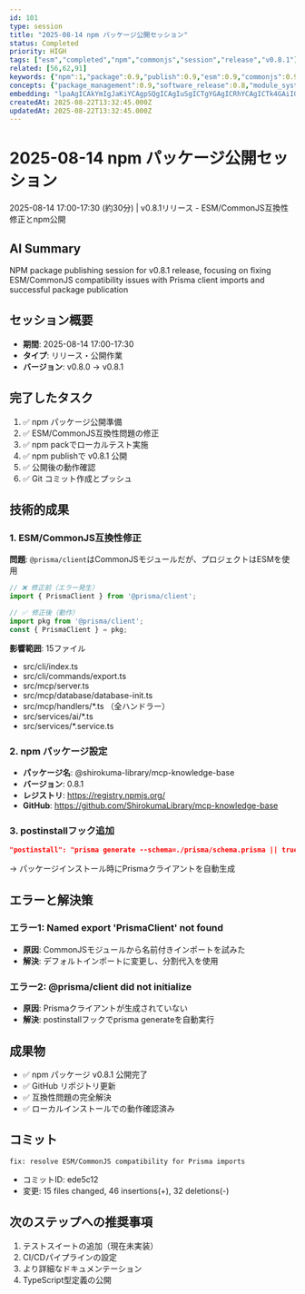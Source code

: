 ```yaml
---
id: 101
type: session
title: "2025-08-14 npm パッケージ公開セッション"
status: Completed
priority: HIGH
tags: ["esm","completed","npm","commonjs","session","release","v0.8.1"]
related: [56,62,91]
keywords: {"npm":1,"package":0.9,"publish":0.9,"esm":0.9,"commonjs":0.9}
concepts: {"package_management":0.9,"software_release":0.8,"module_system":0.8,"compatibility":0.8,"database":0.7}
embedding: "lpaAgICAkYmIgJaKiYCAgpSQgICAgIuSgICTgYGAgICRhYCAgICTk4GAiIGBgICHkYCAgICAkoyKgJCMi4CAkoaEgICAgImCkoCFl5SAgJaUj4CAgICBgI2AgJiVgICQopaAgICAgYaTgISYjYCAhZaSgICAgImQkYCPloKAgI0="
createdAt: 2025-08-22T13:32:45.000Z
updatedAt: 2025-08-22T13:32:45.000Z
---
```


# 2025-08-14 npm パッケージ公開セッション

2025-08-14 17:00-17:30 (約30分) | v0.8.1リリース - ESM/CommonJS互換性修正とnpm公開

## AI Summary

NPM package publishing session for v0.8.1 release, focusing on fixing ESM/CommonJS compatibility issues with Prisma client imports and successful package publication

## セッション概要
- **期間**: 2025-08-14 17:00-17:30
- **タイプ**: リリース・公開作業
- **バージョン**: v0.8.0 → v0.8.1

## 完了したタスク
1. ✅ npm パッケージ公開準備
2. ✅ ESM/CommonJS互換性問題の修正
3. ✅ npm packでローカルテスト実施
4. ✅ npm publishで v0.8.1 公開
5. ✅ 公開後の動作確認
6. ✅ Git コミット作成とプッシュ

## 技術的成果

### 1. ESM/CommonJS互換性修正
**問題**: `@prisma/client`はCommonJSモジュールだが、プロジェクトはESMを使用
```javascript
// ❌ 修正前（エラー発生）
import { PrismaClient } from '@prisma/client';

// ✅ 修正後（動作）
import pkg from '@prisma/client';
const { PrismaClient } = pkg;
```

**影響範囲**: 15ファイル
- src/cli/index.ts
- src/cli/commands/export.ts
- src/mcp/server.ts
- src/mcp/database/database-init.ts
- src/mcp/handlers/*.ts （全ハンドラー）
- src/services/ai/*.ts
- src/services/*.service.ts

### 2. npm パッケージ設定
- **パッケージ名**: @shirokuma-library/mcp-knowledge-base
- **バージョン**: 0.8.1
- **レジストリ**: https://registry.npmjs.org/
- **GitHub**: https://github.com/ShirokumaLibrary/mcp-knowledge-base

### 3. postinstallフック追加
```json
"postinstall": "prisma generate --schema=./prisma/schema.prisma || true"
```
→ パッケージインストール時にPrismaクライアントを自動生成

## エラーと解決策

### エラー1: Named export 'PrismaClient' not found
- **原因**: CommonJSモジュールから名前付きインポートを試みた
- **解決**: デフォルトインポートに変更し、分割代入を使用

### エラー2: @prisma/client did not initialize
- **原因**: Prismaクライアントが生成されていない
- **解決**: postinstallフックでprisma generateを自動実行

## 成果物
- ✅ npm パッケージ v0.8.1 公開完了
- ✅ GitHub リポジトリ更新
- ✅ 互換性問題の完全解決
- ✅ ローカルインストールでの動作確認済み

## コミット
```
fix: resolve ESM/CommonJS compatibility for Prisma imports
```
- コミットID: ede5c12
- 変更: 15 files changed, 46 insertions(+), 32 deletions(-)

## 次のステップへの推奨事項
1. テストスイートの追加（現在未実装）
2. CI/CDパイプラインの設定
3. より詳細なドキュメンテーション
4. TypeScript型定義の公開
